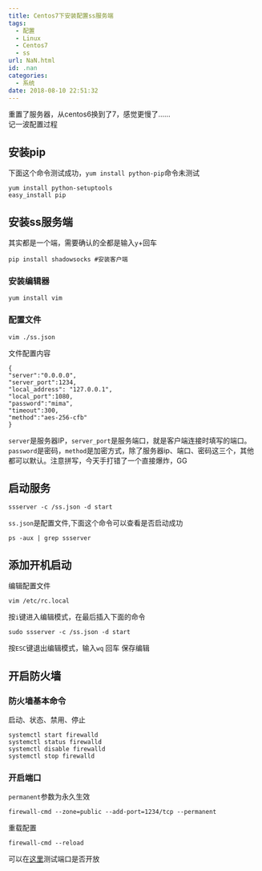 ```yaml
---
title: Centos7下安装配置ss服务端
tags:
  - 配置
  - Linux
  - Centos7
  - ss
url: NaN.html
id: .nan
categories:
  - 系统
date: 2018-08-10 22:51:32
---
```


重置了服务器，从centos6换到了7，感觉更慢了……  
记一波配置过程

安装pip
-----

下面这个命令测试成功，`yum install python-pip`命令未测试

    yum install python-setuptools
    easy_install pip

安装ss服务端
-------

其实都是一个端，需要确认的全都是输入`y`+回车

    pip install shadowsocks #安装客户端

### 安装编辑器

    yum install vim 

### 配置文件

    vim ./ss.json 

文件配置内容

    {
    "server":"0.0.0.0",
    "server_port":1234,
    "local_address": "127.0.0.1",
    "local_port":1080,
    "password":"mima",
    "timeout":300,
    "method":"aes-256-cfb"
    } 

`server`是服务器IP，`server_port`是服务端口，就是客户端连接时填写的端口。`password`是密码，`method`是加密方式，除了服务器ip、端口、密码这三个，其他都可以默认。注意拼写，今天手打错了一个直接爆炸，GG

启动服务
----

    ssserver -c /ss.json -d start

`ss.json`是配置文件,下面这个命令可以查看是否启动成功

    ps -aux | grep ssserver

添加开机启动
------

编辑配置文件

    vim /etc/rc.local

按`i`键进入编辑模式，在最后插入下面的命令

    sudo ssserver -c /ss.json -d start

按`ESC`键退出编辑模式，输入`wq` 回车 保存编辑

开启防火墙
-----

### 防火墙基本命令

启动、状态、禁用、停止

    systemctl start firewalld
    systemctl status firewalld 
    systemctl disable firewalld
    systemctl stop firewalld

### 开启端口

`permanent`参数为永久生效

    firewall-cmd --zone=public --add-port=1234/tcp --permanent

重载配置

    firewall-cmd --reload

可以在[这里](http://tool.chinaz.com/port/)测试端口是否开放